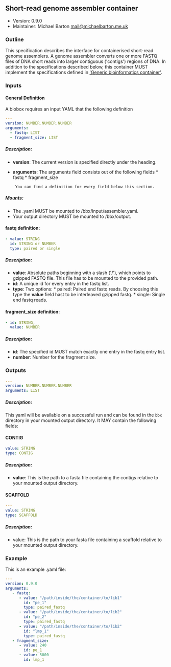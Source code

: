 ## Short-read genome assembler container

  * Version:    0.9.0
  * Maintainer: Michael Barton <mail@michaelbarton.me.uk>

### Outline

This specification describes the interface for containerised short-read genome
assemblers. A genome assembler converts one or more FASTQ files of DNA short
reads into larger contiguous ('contigs') regions of DNA. In addition to the
specifications described below, this container MUST implement the
specifications defined in ['Generic bioinformatics container'](https://github.com/bioboxes/rfc/blob/master/rfc.mkd#generic-bioinformatics-container).

### Inputs

#### General Definition

A biobox requires an input YAML that the following definition 

```YAML
---
version: NUMBER.NUMBER.NUMBER
arguments:
  - fastq: LIST
  - fragment_size: LIST
```

##### Description:
* **version**: The current version is specified directly under the heading.
* **arguments**: The arguments field consists out of the following fields 
       * fastq
       * fragment_size
       
       You can find a definition for every field below this section.

##### Mounts:
 * The .yaml MUST be mounted to /bbx/input/assembler.yaml.
 * Your output directory MUST be mounted to /bbx/output.

#### fastq definition: 
```YAML
- value: STRING
  id: STRING or NUMBER
  type: paired or single
```

##### Description:
* **value**: Absolute paths beginning with a slash ('/'), which points to gzipped FASTQ file. This file has to be mounted to the provided path.
* **id**: A unique id for every entry in the fastq list.
* **type**: Two options:
      * paired: Paired end fastq reads. By choosing this type the **value** field hast to be interleaved gzipped fastq.
      * single: Single end fastq reads. 
      
#### fragment_size definition:
```YAML
- id: STRING,
  value: NUMBER
```

##### Description:
* **id**: The specified id MUST match exactly one entry in the fastq entry list.
* **number**: Number for the fragment size.

### Outputs
```YAML
---
version: NUMBER.NUMBER.NUMBER
arguments: LIST
```

##### Description:
This yaml will be available on a successful run and can be found in the `bbx` directory in your mounted output directory.
It MAY contain the following fields: 

#### CONTIG

```YAML
value: STRING
type: CONTIG
```

##### Description:
* **value**: This is the path to a fasta file containing the contigs relative to your mounted output directory.

#### SCAFFOLD

```YAML
---
value: STRING
type: SCAFFOLD
```

##### Description:
* value: This is the path to your fasta file containing a scaffold relative to your mounted output directory.
 
### Example
This is an example .yaml file:

```YAML
---
version: 0.9.0
arguments:
   - fastq:
      - value: "/path/inside/the/container/to/lib1"
        id: "pe_1"
        type: paired_fastq
      - value: "/path/inside/the/container/to/lib2"
        id: "pe_2"
        type: paired_fastq
      - value: "/path/inside/the/container/to/lib2"
        id: "lmp_1"
        type: paired_fastq
   - fragment_size:
      - value: 240
        id: pe_1
      - value: 5000
        id: lmp_1
```
